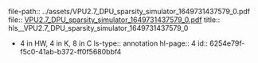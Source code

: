 file-path:: ../assets/VPU2.7_DPU_sparsity_simulator_1649731437579_0.pdf
file:: [VPU2.7_DPU_sparsity_simulator_1649731437579_0.pdf](../assets/VPU2.7_DPU_sparsity_simulator_1649731437579_0.pdf)
title:: hls__VPU2.7_DPU_sparsity_simulator_1649731437579_0
- 4 in HW, 4 in K, 8 in C
  ls-type:: annotation
  hl-page:: 4
  id:: 6254e79f-f5c0-41ab-b372-ff0f5680bbf4
